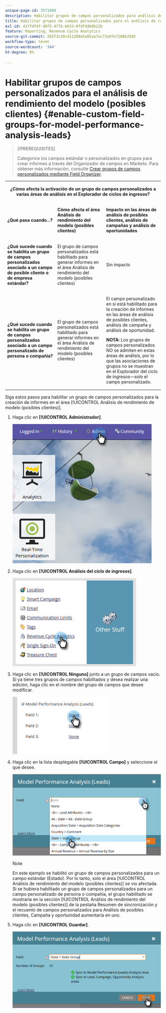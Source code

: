 ```yaml
---
unique-page-id: 3571890
description: Habilitar grupos de campos personalizados para análisis de rendimiento de modelos (posibles clientes) - Documentos de Marketo - Documentación del producto
title: Habilitar grupos de campos personalizados para el análisis de rendimiento del modelo (posibles clientes)
exl-id: 417fd74f-d8f5-477b-b633-0fdfdd68b22b
feature: Reporting, Revenue Cycle Analytics
source-git-commit: 26573c20c411208e5a01aa7ec73a97e7208b35d5
workflow-type: tm+mt
source-wordcount: '344'
ht-degree: 0%

---
```


# Habilitar grupos de campos personalizados para el análisis de rendimiento del modelo (posibles clientes) {#enable-custom-field-groups-for-model-performance-analysis-leads}

>[!PREREQUISITES]
>
>Categorice los campos estándar o personalizados en grupos para crear informes a través del Organizador de campos en Marketo. Para obtener más información, consulte [Crear grupos de campos personalizados mediante Field Organizer](/help/marketo/product-docs/reporting/revenue-cycle-analytics/revenue-tools/field-organizers/create-custom-field-groups-using-the-field-organizer.md).

<table>
 <tbody>
  <tr>
   <td colspan="3" rowspan="1"><p align="center"><strong>¿Cómo afecta la activación de un grupo de campos personalizados a varias áreas de análisis en el Explorador de ciclos de ingresos?</strong></p></td>
  </tr>
  <tr>
   <td colspan="1" rowspan="1"><p><strong>¿Qué pasa cuando...?</strong></p></td>
   <td colspan="1" rowspan="1"><p><strong>Cómo afecta el área <span class="uicontrol">Análisis de rendimiento del modelo (posibles clientes)</span></strong></p></td>
   <td colspan="1" rowspan="1"><p><strong>Impacto en las áreas de análisis de posibles clientes, análisis de campañas y análisis de oportunidades</strong></p></td>
  </tr>
  <tr>
   <td colspan="1" rowspan="1"><p><strong>¿Qué sucede cuando se habilita un grupo de campos personalizados asociado a un campo de posible cliente o de empresa estándar?</strong></p></td>
   <td colspan="1" rowspan="1"><p>El grupo de campos personalizados está habilitado para generar informes en el área <span class="uicontrol">Análisis de rendimiento del modelo (posibles clientes)</span></p></td>
   <td colspan="1" rowspan="1"><p>Sin impacto</p></td>
  </tr>
  <tr>
   <td colspan="1" rowspan="1"><p><strong>¿Qué sucede cuando se habilita un grupo de campos personalizados asociado a un campo personalizado de persona o compañía?</strong></p></td>
   <td colspan="1" rowspan="1"><p>El grupo de campos personalizados está habilitado para generar informes en el área <span class="uicontrol">Análisis de rendimiento del modelo (posibles clientes)</span></p></td>
   <td colspan="1" rowspan="1"><p>El campo personalizado en sí está habilitado para la creación de informes en las áreas de análisis de posibles clientes, análisis de campaña y análisis de oportunidad.</p><p><strong>NOTA:</strong> Los grupos de campos personalizados NO se admiten en estas áreas de análisis, por lo que las asociaciones de grupos no se muestran en el Explorador del ciclo de ingresos—<em>solo</em> el campo personalizado.</p></td>
  </tr>
 </tbody>
</table>

Siga estos pasos para habilitar un grupo de campos personalizados para la creación de informes en el área [!UICONTROL Análisis de rendimiento de modelo (posibles clientes)].

1. Haga clic en **[!UICONTROL Administrador]**.

   ![](assets/one-1.png)

1. Haga clic en **[!UICONTROL Análisis del ciclo de ingresos]**.

   ![](assets/two-1.png)

1. Haga clic en **[!UICONTROL Ninguno]** junto a un grupo de campos vacío. Si ya tiene tres grupos de campos habilitados y desea realizar una edición, haga clic en el nombre del grupo de campos que desee modificar.

   ![](assets/three.png)

1. Haga clic en la lista desplegable **[!UICONTROL Campo]** y seleccione el que desee.

   ![](assets/four-1.png)

   >[!NOTE]
   >
   >En este ejemplo se habilitó un grupo de campos personalizados para un campo estándar (Estado). Por lo tanto, solo el área [!UICONTROL Análisis de rendimiento del modelo (posibles clientes)] se vio afectada. Si se hubiera habilitado un grupo de campos personalizados para un campo personalizado de persona o compañía, el grupo habilitado se mostraría en la sección [!UICONTROL Análisis de rendimiento del modelo (posibles clientes)] de la pestaña Resumen de sincronización y el recuento de campos personalizados para Análisis de posibles clientes, Campaña y oportunidad aumentaría en uno.

1. Haga clic en **[!UICONTROL Guardar]**.

   ![](assets/five-1.png)
